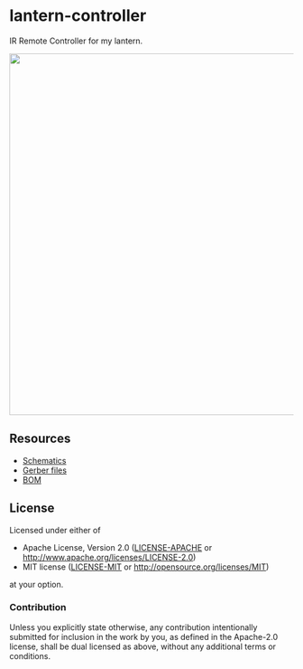 # lantern-controller

IR Remote Controller for my lantern.

<img width="640" src="pcb/ir-smart-led-controller.png" >

## Resources

- [Schematics](pcb/ir-smart-led-controller.pdf)
- [Gerber files](pcb/ir-smart-led-controller.zip)
- [BOM](pcb/ir-smart-led-controller.csv)

## License

Licensed under either of

- Apache License, Version 2.0 ([LICENSE-APACHE](LICENSE-APACHE) or
  http://www.apache.org/licenses/LICENSE-2.0)
- MIT license ([LICENSE-MIT](LICENSE-MIT) or http://opensource.org/licenses/MIT)

at your option.

### Contribution

Unless you explicitly state otherwise, any contribution intentionally submitted
for inclusion in the work by you, as defined in the Apache-2.0 license, shall be
dual licensed as above, without any additional terms or conditions.
